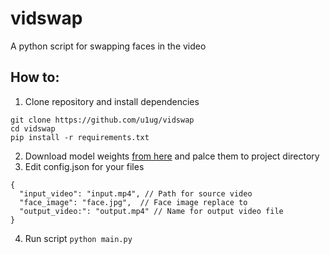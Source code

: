 # vidswap

A python script for swapping faces in the video

## How to:

1. Clone repository and install dependencies
```
git clone https://github.com/u1ug/vidswap
cd vidswap
pip install -r requirements.txt
```
2. Download model weights [from here](https://drive.google.com/file/d/1krOLgjW2tAPaqV-Bw4YALz0xT5zlb5HF/view) and palce them to project directory
3. Edit config.json for your files
```
{
  "input_video": "input.mp4", // Path for source video 
  "face_image": "face.jpg",  // Face image replace to
  "output_video:": "output.mp4" // Name for output video file
}
```
4. Run script
``python main.py``
